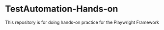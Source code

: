 # TestAutomation-Hands-on
This repository is for doing hands-on practice for the Playwright Framework
